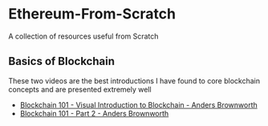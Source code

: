 # Ethereum-From-Scratch
A collection of resources useful from Scratch

## Basics of Blockchain

These two videos are the best introductions I have found to core blockchain concepts and are presented extremely well

- [Blockchain 101 - Visual Introduction to Blockchain - Anders Brownworth](https://www.youtube.com/watch?v=_160oMzblY8)
- [Blockchain 101 - Part 2 - Anders Brownworth](https://www.youtube.com/watch?v=xIDL_akeras)
